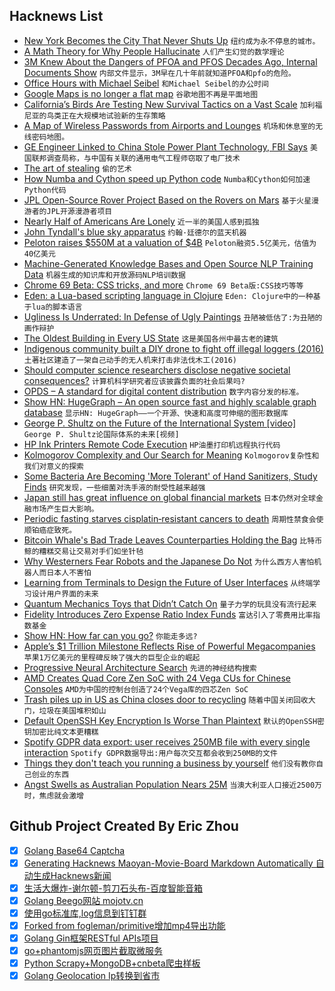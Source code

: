 ## Hacknews List


- [New York Becomes the City That Never Shuts Up](https://www.nytimes.com/2017/07/19/nyregion/new-york-becomes-the-city-that-never-shuts-up.html)  `纽约成为永不停息的城市。`
- [A Math Theory for Why People Hallucinate](https://www.quantamagazine.org/a-math-theory-for-why-people-hallucinate-20180730/)  `人们产生幻觉的数学理论`
- [3M Knew About the Dangers of PFOA and PFOS Decades Ago, Internal Documents Show](https://theintercept.com/2018/07/31/3m-pfas-minnesota-pfoa-pfos/)  `内部文件显示，3M早在几十年前就知道PFOA和pfo的危险。`
- [Office Hours with Michael Seibel](https://blog.ycombinator.com/office-hours-with-michael-seibel/)  `和Michael Seibel的办公时间`
- [Google Maps is no longer a flat map](https://techcrunch.com/2018/08/03/google-maps-is-no-longer-flatearth/)  `谷歌地图不再是平面地图`
- [California’s Birds Are Testing New Survival Tactics on a Vast Scale](https://www.nytimes.com/2018/07/30/science/california-birds-climate-change.html)  `加利福尼亚的鸟类正在大规模地试验新的生存策略`
- [A Map of Wireless Passwords from Airports and Lounges](https://foxnomad.com/2016/04/26/map-wireless-passwords-airports-lounges-around-world-updated-regularly/)  `机场和休息室的无线密码地图。`
- [GE Engineer Linked to China Stole Power Plant Technology, FBI Says](https://www.wsj.com/articles/ge-engineer-linked-to-china-allegedly-stole-power-plant-technology-fbi-says-1533235590)  `美国联邦调查局称，与中国有关联的通用电气工程师窃取了电厂技术`
- [The art of stealing](https://www.nrc.nl/kunsthal-en/)  `偷的艺术`
- [How Numba and Cython speed up Python code](https://rushter.com/blog/numba-cython-python-optimization/)  `Numba和Cython如何加速Python代码`
- [JPL Open-Source Rover Project Based on the Rovers on Mars](https://github.com/nasa-jpl/open-source-rover)  `基于火星漫游者的JPL开源漫游者项目`
- [Nearly Half of Americans Are Lonely](https://www.advisory.com/research/care-transformation-center/care-transformation-center-blog/2018/07/loneliness-epidemic?WT.mc_id=Email%7CDailyBriefing&#43;Headline%7CDBABBlog%7CDBA%7CDB%7C2018Aug01%7CATestDB2018Aug01%7C%7C%7C%7C&amp;elq_cid=3850991&amp;x_id=003C000002JooaKIAR)  `近一半的美国人感到孤独`
- [John Tyndall&#39;s blue sky apparatus](http://www.rigb.org/our-history/iconic-objects/iconic-objects-list/tyndall-blue-sky)  `约翰·廷德尔的蓝天机器`
- [Peloton raises $550M at a valuation of $4B](https://techcrunch.com/2018/08/03/peloton-raises-550m-at-a-valuation-of-4-billion/)  `Peloton融资5.5亿美元，估值为40亿美元`
- [Machine-Generated Knowledge Bases and Open Source NLP Training Data](https://blog.primer.ai/technology/2018/08/03/Quicksilver.html)  `机器生成的知识库和开放源码NLP培训数据`
- [Chrome 69 Beta: CSS tricks, and more](https://blog.chromium.org/2018/08/chrome-69-beta-av1-video-decoder-css.html)  `Chrome 69 Beta版:CSS技巧等等`
- [Eden: a Lua-based scripting language in Clojure](https://github.com/benzap/eden)  `Eden: Clojure中的一种基于lua的脚本语言`
- [Ugliness Is Underrated: In Defense of Ugly Paintings](https://www.theparisreview.org/blog/2018/07/31/ugliness-is-underrated-in-defense-of-ugly-paintings/)  `丑陋被低估了:为丑陋的画作辩护`
- [The Oldest Building in Every US State](https://www.archdaily.com/898839/the-oldest-building-in-every-us-state)  `这是美国各州中最古老的建筑`
- [Indigenous community built a DIY drone to fight off illegal loggers (2016)](https://qz.com/662530/a-tiny-forest-tribe-built-a-diy-drone-from-youtube-to-fight-off-illegal-loggers/)  `土著社区建造了一架自己动手的无人机来打击非法伐木工(2016)`
- [Should computer science researchers disclose negative societal consequences?](https://www.nature.com/articles/d41586-018-05791-w)  `计算机科学研究者应该披露负面的社会后果吗?`
- [OPDS – A standard for digital content distribution](http://opds.io)  `数字内容分发的标准。`
- [Show HN: HugeGraph – An open source fast and highly scalable graph database](https://github.com/hugegraph/hugegraph)  `显示HN: HugeGraph——一个开源、快速和高度可伸缩的图形数据库`
- [George P. Shultz on the Future of the International System [video]](http://blog.longnow.org/02018/08/03/george-p-shultz-on-the-future-of-the-international-system/)  `George P. Shultz论国际体系的未来[视频]`
- [HP Ink Printers Remote Code Execution](https://support.hp.com/us-en/document/c06097712)  `HP油墨打印机远程执行代码`
- [Kolmogorov Complexity and Our Search for Meaning](http://nautil.us/issue/63/horizons/kolmogorov-complexity-and-our-search-for-meaning)  `Kolmogorov复杂性和我们对意义的探索`
- [Some Bacteria Are Becoming &#39;More Tolerant&#39; of Hand Sanitizers, Study Finds](https://www.npr.org/sections/goatsandsoda/2018/08/02/635017716/some-bacteria-are-becoming-more-tolerant-of-hand-sanitizers-study-finds)  `研究发现，一些细菌对洗手液的耐受性越来越强`
- [Japan still has great influence on global financial markets](https://www.economist.com/finance-and-economics/2018/08/02/japan-still-has-great-influence-on-global-financial-markets)  `日本仍然对全球金融市场产生巨大影响。`
- [Periodic fasting starves cisplatin‐resistant cancers to death](http://emboj.embopress.org/content/early/2018/06/06/embj.201899815)  `周期性禁食会使顺铂癌症致死。`
- [Bitcoin Whale&#39;s Bad Trade Leaves Counterparties Holding the Bag](https://www.bloomberg.com/news/articles/2018-08-03/a-massive-losing-bet-on-bitcoin-futures-has-investors-buzzing)  `比特币鲸的糟糕交易让交易对手们如坐针毡`
- [Why Westerners Fear Robots and the Japanese Do Not](https://www.wired.com/story/ideas-joi-ito-robot-overlords/)  `为什么西方人害怕机器人而日本人不害怕`
- [Learning from Terminals to Design the Future of User Interfaces](https://brandur.org/interfaces)  `从终端学习设计用户界面的未来`
- [Quantum Mechanics Toys that Didn’t Catch On](https://spectrum.ieee.org/tech-history/heroic-failures/for-some-reason-these-quantum-mechanics-toys-didnt-catch-on)  `量子力学的玩具没有流行起来`
- [Fidelity Introduces Zero Expense Ratio Index Funds](https://www.businesswire.com/news/home/20180801005635/en/Fidelity-Rewrites-Rules-Investing-Deliver-Unparalleled-Simplicity)  `富达引入了零费用比率指数基金`
- [Show HN: How far can you go?](https://oalley.net/)  `你能走多远?`
- [Apple’s $1 Trillion Milestone Reflects Rise of Powerful Megacompanies](https://www.nytimes.com/2018/08/02/business/apple-trillion.html)  `苹果1万亿美元的里程碑反映了强大的巨型企业的崛起`
- [Progressive Neural Architecture Search](https://arxiv.org/abs/1712.00559)  `先进的神经结构搜索`
- [AMD Creates Quad Core Zen SoC with 24 Vega CUs for Chinese Consoles](https://www.anandtech.com/show/13153/amd-creates-quad-core-zen-soc-with-24-vega-cus-for-chinese-consoles)  `AMD为中国的控制台创造了24个Vega库的四芯Zen SoC`
- [Trash piles up in US as China closes door to recycling](https://phys.org/news/2018-07-trash-piles-china-door-recycling.html)  `随着中国关闭回收大门，垃圾在美国堆积如山`
- [Default OpenSSH Key Encryption Is Worse Than Plaintext](https://latacora.singles/2018/08/03/the-default-openssh.html)  `默认的OpenSSH密钥加密比纯文本更糟糕`
- [Spotify GDPR data export: user receives 250MB file with every single interaction](https://twitter.com/steipete/status/1025024813889478656)  `Spotify GDPR数据导出:用户每次交互都会收到250MB的文件`
- [Things they don&#39;t teach you running a business by yourself](https://docs.browserless.io/blog/2018/08/01/running-an-indie-business.html)  `他们没有教你自己创业的东西`
- [Angst Swells as Australian Population Nears 25M](https://www.bloomberg.com/news/articles/2018-07-31/angst-swells-as-australian-population-nears-25-million)  `当澳大利亚人口接近2500万时，焦虑就会激增`

## Github Project Created By Eric Zhou

- [x] [Golang Base64 Captcha](https://github.com/mojocn/base64Captcha)
- [x] [Generating Hacknews Maoyan-Movie-Board Markdown Automatically 自动生成Hacknews新闻](https://github.com/dejavuzhou/md-genie)
- [x] [生活大爆炸-谢尔顿-剪刀石头布-百度智能音箱](https://github.com/mojocn/dueros-bang-game)
- [x] [Golang Beego网站 mojotv.cn](https://github.com/mojocn/www.mojotv.cn)
- [x] [使用go标准库,log信息到钉钉群](https://github.com/mojocn/dooger)
- [x] [Forked from fogleman/primitive增加mp4导出功能](https://github.com/mojocn/primitive)
- [x] [Golang Gin框架RESTful APIs项目](https://github.com/JJJJJJJerk/ezier-golang-web-api-framework)
- [x] [go+phantomjs网页图片截取微服务](https://github.com/mojocn/screen_shot)
- [x] [Python Scrapy+MongoDB+cnbeta爬虫样板](https://github.com/mojocn/scrapy_mongodb_boilerplate_cnbeta)
- [x] [Golang Geolocation Ip转换到省市](https://github.com/mojocn/ip2location)